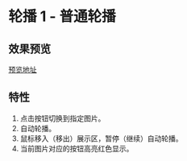 # 轮播 1 - 普通轮播

## 效果预览

[预览地址](https://jaylanwood.github.io/slide1/)

## 特性

1. 点击按钮切换到指定图片。
2. 自动轮播。
3. 鼠标移入（移出）展示区，暂停（继续）自动轮播。
4. 当前图片对应的按钮高亮红色显示。
